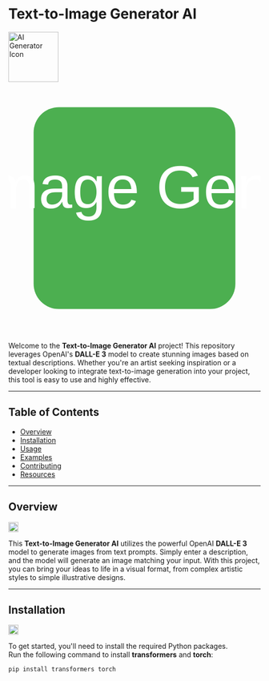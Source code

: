 # **Text-to-Image Generator AI**  
<img width="100" height="100" src="https://www.svgrepo.com/show/157883/image-generator.svg" alt="AI Generator Icon" />

<svg width="100%" height="100%" viewBox="0 0 100 100" fill="none" xmlns="http://www.w3.org/2000/svg">
  <rect x="10" y="10" width="80" height="80" fill="#4CAF50" rx="10" />
  <text x="50%" y="50%" text-anchor="middle" font-size="24" font-family="Arial" fill="#FFFFFF">Text-to-Image Generator AI</text>
</svg>

Welcome to the **Text-to-Image Generator AI** project! This repository leverages OpenAI's **DALL-E 3** model to create stunning images based on textual descriptions. Whether you're an artist seeking inspiration or a developer looking to integrate text-to-image generation into your project, this tool is easy to use and highly effective.

---

## **Table of Contents**  
- [Overview](#overview)  
- [Installation](#installation)  
- [Usage](#usage)  
- [Examples](#examples)  
- [Contributing](#contributing)  
- [Resources](#resources)

---

## **Overview**  
<img width="20" height="20" src="https://www.svgrepo.com/show/167902/info.svg" alt="Info Icon" />  

This **Text-to-Image Generator AI** utilizes the powerful OpenAI **DALL-E 3** model to generate images from text prompts. Simply enter a description, and the model will generate an image matching your input. With this project, you can bring your ideas to life in a visual format, from complex artistic styles to simple illustrative designs. 

---

## **Installation**  
<img width="20" height="20" src="https://www.svgrepo.com/show/234871/download.svg" alt="Installation Icon" />

To get started, you'll need to install the required Python packages.  
Run the following command to install **transformers** and **torch**:

```bash
pip install transformers torch

